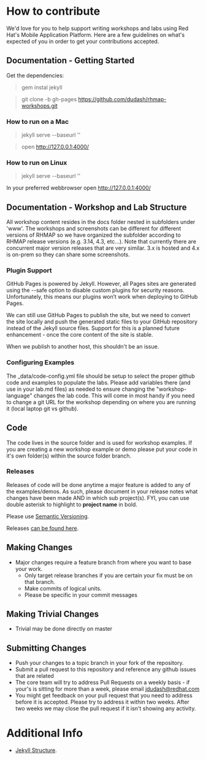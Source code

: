 # How to contribute

We'd love for you to help support writing workshops and labs using Red Hat's Mobile Application Platform.  Here are a few guidelines on what's expected of you in order to get your contributions accepted.

## Documentation - Getting Started

Get the dependencies:

> gem instal jekyll

> git clone -b gh-pages https://github.com/dudash/rhmap-workshops.git

### How to run on a Mac
> jekyll serve --baseurl ''

> open http://127.0.0.1:4000/

### How to run on Linux
> jekyll serve --baseurl ''

In your preferred webbrowser open http://127.0.0.1:4000/


## Documentation - Workshop and Lab Structure
All workshop content resides in the docs folder nested in subfolders under 'www'.  The workshops and screenshots can be different for different versions of RHMAP so we have organized the subfolder according to RHMAP release versions (e.g. 3.14, 4.3, etc...).  Note that currently there are concurrent major version releases that are very similar.  3.x is hosted and 4.x is on-prem so they can share some screenshots.

### Plugin Support
GitHub Pages is powered by Jekyll. However, all Pages sites are generated using the --safe option to disable custom plugins for security reasons. Unfortunately, this means our plugins won’t work when deploying to GitHub Pages.

We can still use GitHub Pages to publish the site, but we need to convert the site locally and push the generated static files to your GitHub repository instead of the Jekyll source files.  Support for this is a planned future enhancement - once the core content of the site is stable.

When we publish to another host, this shouldn't be an issue.

### Configuring Examples
The _data/code-config.yml file should be setup to select the proper github code and examples to populate the labs.  Please add variables there (and use in your lab.md files) as needed to ensure changing the "workshop-language" changes the lab code.  This will come in most handy if you need to change a git URL for the workshop depending on where you are running it (local laptop git vs github).


## Code
The code lives in the source folder and is used for workshop examples.  If you are creating a new workshop example or demo please put your code in it's own folder(s) within the source folder branch.

### Releases
Releases of code will be done anytime a major feature is added to any of the examples/demos.  As such, please document in your release notes what changes have been made AND in which sub project(s).  FYI, you can use double asterisk to highlight to **project name** in bold.

Please use [Semantic Versioning][4].

Releases [can be found here][5].


## Making Changes

* Major changes require a feature branch from where you want to base your work.
  * Only target release branches if you are certain your fix must be on that branch.
  * Make commits of logical units.
  * Please be specific in your commit messages
  

## Making Trivial Changes

* Trivial may be done directly on master
 

## Submitting Changes

* Push your changes to a topic branch in your fork of the repository.
* Submit a pull request to this repository and reference any github issues that are related
* The core team will try to address Pull Requests on a weekly basis - if your's is sitting for more than a week, please email jdudash@redhat.com
* You might get feedback on your pull request that you need to address before it is accepted.  Please try to address it within two weeks. After two weeks we may close the pull request if it isn't showing any activity.


# Additional Info

* [Jekyll Structure][3].

[1]: http://jekyllrb.com/
[2]: https://jekyllrb.com/docs/plugins/
[3]: https://jekyllrb.com/docs/structure/
[4]: http://semver.org/
[5]: https://github.com/dudash/rhmap-workshops/releases